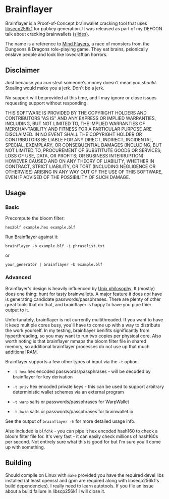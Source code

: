 Brainflayer
===========

Brainflayer is a Proof-of-Concept brainwallet cracking tool that uses
[libsecp256k1](https://github.com/bitcoin/secp256k1) for pubkey generation.
It was released as part of my DEFCON talk about cracking brainwallets
[(slides)](https://rya.nc/dc23).

The name is a reference to [Mind Flayers](https://en.wikipedia.org/wiki/Illithid),
a race of monsters from the Dungeons & Dragons role-playing game. They eat
brains, psionically enslave people and look like lovecraftian horrors.

Disclaimer
----------
Just because you *can* steal someone's money doesn't mean you *should*.
Stealing would make you a jerk. Don't be a jerk.

No support will be provided at this time, and I may ignore or close issues
requesting support without responding.

THIS SOFTWARE IS PROVIDED BY THE COPYRIGHT HOLDERS AND CONTRIBUTORS "AS IS"
AND ANY EXPRESS OR IMPLIED WARRANTIES, INCLUDING, BUT NOT LIMITED TO, THE
IMPLIED WARRANTIES OF MERCHANTABILITY AND FITNESS FOR A PARTICULAR PURPOSE
ARE DISCLAIMED. IN NO EVENT SHALL THE COPYRIGHT HOLDER OR CONTRIBUTORS BE
LIABLE FOR ANY DIRECT, INDIRECT, INCIDENTAL, SPECIAL, EXEMPLARY, OR
CONSEQUENTIAL DAMAGES (INCLUDING, BUT NOT LIMITED TO, PROCUREMENT OF
SUBSTITUTE GOODS OR SERVICES; LOSS OF USE, DATA, OR PROFITS; OR BUSINESS
INTERRUPTION) HOWEVER CAUSED AND ON ANY THEORY OF LIABILITY, WHETHER IN
CONTRACT, STRICT LIABILITY, OR TORT (INCLUDING NEGLIGENCE OR OTHERWISE)
ARISING IN ANY WAY OUT OF THE USE OF THIS SOFTWARE, EVEN IF ADVISED OF THE
POSSIBILITY OF SUCH DAMAGE.

Usage
-----

### Basic

Precompute the bloom filter:

`hex2blf example.hex example.blf`

Run Brainflayer against it:

`brainflayer -b example.blf -i phraselist.txt`

or

`your_generator | brainflayer -b example.blf`

### Advanced

Brainflayer's design is heavily influenced by [Unix philosophy](https://en.wikipedia.org/wiki/Unix_philosophy).
It (mostly) does one thing: hunt for tasty brainwallets. A major feature it
does *not* have is generating candidate passwords/passphrases. There are plenty
of other great tools that do that, and brainflayer is happy to have you pipe
thier output to it.

Unfortunately, brainflayer is not currently multithreaded. If you want to have
it keep multiple cores busy, you'll have to come up with a way to distribute
the work yourself. In my testing, brainflayer benifits significantly from
hyperthreading, so you may want to run two copies per physical core. Also
worth noting is that brainflayer mmaps the bloom filter file in shared memory,
so additional brainflayer processes do not use up that much additional RAM.

Brainflayer supports a few other types of input via the `-t` option.

* `-t hex` hex encoded passwords/passphrases - will be decoded by brainflayer
for key derivation

* `-t priv` hex encoded private keys - this can be used to support arbitrary
deterministic wallet schemes via an external program

* `-t warp` salts or passwords/passphrases for WarpWallet

* `-t bwio` salts or passwords/passphrases for brainwallet.io

See the output of `brainflayer -h` for more detailed usage info.

Also included is `blfchk` - you can pipe it hex encoded hash160 to check a
bloom filter file for. It's very fast - it can easily check millions of
hash160s per second. Not entirely sure what this is good for but I'm sure
you'll come up with something.

Building
--------

Should compile on Linux with `make` provided you have the required devel libs
installed (at least openssl and gpm are required along with libsecp256k1's
build dependencies). I really need to learn autotools. If you file an issue
about a build failure in libscp256k1 I will close it.
